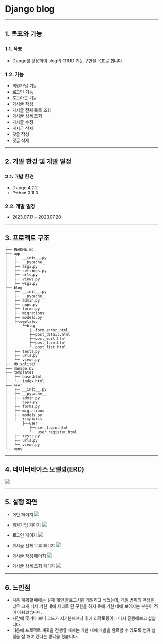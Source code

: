 # Django blog
---
## 1. 목표와 기능
### 1.1. 목표
- Django를 활용하여 blog의 CRUD 기능 구현을 목표로 합니다.
### 1.2. 기능
- 회원가입 기능
- 로그인 기능
- 로그아웃 기능
- 게시글 작성
- 게시글 전체 목록 조회
- 게시글 상세 조회
- 게시글 수정
- 게시글 삭제
- 댓글 작성
- 댓글 삭제
---
## 2. 개발 환경 및 개발 일정
### 2.1. 개발 환경
- Django 4.2.2
- Python 3.11.3
### 2.2. 개발 일정
- 2023.07.17 ~ 2023.07.20
---
## 3. 프로젝트 구조
```
├── README.md
├── app
│   ├── __init__.py
│   ├── __pycache__
│   ├── asgi.py
│   ├── settings.py
│   ├── urls.py
│   ├── views.py
│   └── wsgi.py
├── blog
│   ├── __init__.py
│   ├── __pycache__
│   ├── admin.py
│   ├── apps.py
│   ├── forms.py
│   ├── migrations
│   ├── models.py
│   ├─templates
│  		└─blog
│          ├──form_error.html
│          ├──post_detail.html
│          ├──post_edit.html
│          ├──post_form.html
│          └──post_list.html
│   ├── tests.py
│   ├── urls.py
│   └── views.py
├── db.sqlite3
├── manage.py
├── templates
│   ├── base.html
│   └── index.html
├── user
│   ├── __init__.py
│   ├── __pycache__
│   ├── admin.py
│   ├── apps.py
│   ├── forms.py
│   ├── migrations
│   ├── models.py
│   ├── templates
│   	├──user
│          ├──user_login.html
│          └── user_register.html
│   ├── tests.py
│   ├── urls.py
│   └── views.py
└── venv
```

---
## 4. 데이터베이스 모델링(ERD)
![](https://velog.velcdn.com/images/seatrea/post/9fbf028f-1c4a-4b04-8269-5571e0c059b4/image.png)

---
## 5. 실행 화면
- 메인 페이지
![](https://velog.velcdn.com/images/seatrea/post/e2480544-5e24-4e33-b79e-f16c5163df00/image.png)

- 회원가입 페이지
![](https://velog.velcdn.com/images/seatrea/post/36260a5d-1f18-49b4-a777-8940e2bdb4ab/image.png)

- 로그인 페이지
![](https://velog.velcdn.com/images/seatrea/post/7262d0e2-42e6-4cf5-98a1-ba0830b748ed/image.png)

- 게시글 전체 목록 페이지
![](https://velog.velcdn.com/images/seatrea/post/f6525611-c28f-41f5-8164-e1d9bc7197f4/image.png)

- 게시글 작성 페이지
![](https://velog.velcdn.com/images/seatrea/post/3668f66d-e974-49a9-8a4e-4eb242cc15c2/image.png)

- 게시글 상세 조회 페이지
![](https://velog.velcdn.com/images/seatrea/post/4676e6ea-e06e-48ac-bf6e-6826a9091141/image.png)

---

## 6. 느낀점
- 처음 계획할 때에는 실제 개인 블로그처럼 개발하고 싶었는데, 개발 범위의 욕심을 너무 크게 내서 기한 내에 제대로 된 구현을 하지 못해 기한 내에 보여지는 부분이 적어 아쉬웠습니다.
- 시간에 쫓기다 보니 코드가 지저분해져서 후에 리팩토링이나 다시 진행해보고 싶습니다.
- 다음에 프로젝트 계획을 진행할 때에는 기한 내에 개발을 완료할 수 있도록 범위 설정을 잘 해야 겠다는 생각을 했습니다.

